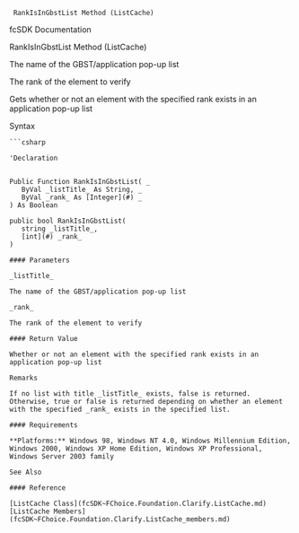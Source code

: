 ﻿     RankIsInGbstList Method (ListCache)                                                   

fcSDK Documentation

RankIsInGbstList Method (ListCache)

The name of the GBST/application pop-up list

The rank of the element to verify

Gets whether or not an element with the specified rank exists in an application pop-up list

Syntax

```vbnet
```csharp

'Declaration
 

Public Function RankIsInGbstList( _
   ByVal _listTitle_ As String, _
   ByVal _rank_ As [Integer](#) _
) As Boolean

public bool RankIsInGbstList( 
   string _listTitle_,
   [int](#) _rank_
)

#### Parameters

_listTitle_

The name of the GBST/application pop-up list

_rank_

The rank of the element to verify

#### Return Value

Whether or not an element with the specified rank exists in an application pop-up list

Remarks

If no list with title _listTitle_ exists, false is returned. Otherwise, true or false is returned depending on whether an element with the specified _rank_ exists in the specified list.

#### Requirements

**Platforms:** Windows 98, Windows NT 4.0, Windows Millennium Edition, Windows 2000, Windows XP Home Edition, Windows XP Professional, Windows Server 2003 family

See Also

#### Reference

[ListCache Class](fcSDK~FChoice.Foundation.Clarify.ListCache.md)  
[ListCache Members](fcSDK~FChoice.Foundation.Clarify.ListCache_members.md)